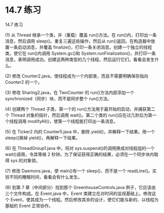 # 14.7 练习

14.7 练习

(1) 从 Thread 继承一个类，并（重载）覆盖 run()方法。在 run()内，打印出一条消息，然后调用 sleep()。重复三遍这些操作，然后从 run()返回。在构造器中放置一条启动消息，并覆盖 finalize()，打印一条关闭消息。创建一个独立的线程类，使它在 run()内调用 System.gc()和 System.runFinalization()，并打印一条消息，表明调用成功。创建这两种类型的几个线程，然后运行它们，看看会发生什么。

(2) 修改 Counter2.java，使线程成为一个内部类，而且不需要明确保存指向 Counter2 的一个。

(3) 修改 Sharing2.java，在 TwoCounter 的 run()方法内部添加一个 synchronized（同步）块，而不是同步整个 run()方法。

(4) 创建两个 Thread 子类，第一个的 run()方法用于最开始的启动，并捕获第二个 Thread 对象的指针，然后调用 wait()。第二个类的 run()应在过几秒后为第一个线程调用 modifyAll()，使第一个线程能打印出一条消息。

(5) 在 Ticker2 内的 Counter5.java 中，删除 yield()，并解释一下结果。用一个 sleep()换掉 yield()，再解释一下结果。

(6) 在 ThreadGroup1.java 中，将对 sys.suspend()的调用换成对线程组的一个 wait()调用，令其等候 2 秒钟。为了保证获得正确的结果，必须在一个同步块内取得 sys 的对象锁。

(7) 修改 Daemons.java，使 main()有一个 sleep()，而不是一个 readLine()。实验不同的睡眠时间，看看会有什么发生。

(8) 到第 7 章（中间部分）找到那个 GreenhouseControls.java 例子，它应该由三个文件构成。在 Event.java 中，Event 类建立在对时间的监视基础上。修改这个 Event，使其成为一个线程。然后修改其余的设计，使它们能与新的、以线程为基础的 Event 正常协作。

